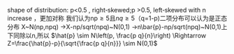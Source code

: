 shape of distribution:  p<0.5 , right‐skewed;p >0.5, left‐skewed
with n increase ，更加对称
我们认为np$\geq 5$且$nq\geq 5$（q=1-p)二项分布可以认为是正态分布
X~N(np,npq) ->X-np/sqrt(npq)~N(0,1) ->n\bar{p}-np/sqrt(npq)~N(0,1)上下同除以n,所以
$\hat{p} \sim N\left(p, \frac{p q}{n}\right) \Rightarrow Z=\frac{\hat{p}-p}{\sqrt{\frac{p q}{n}}} \sim N(0,1)$